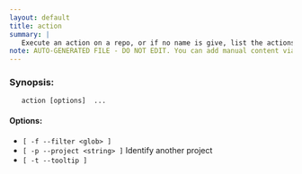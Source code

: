 ```yaml
---
layout: default
title: action
summary: |
   Execute an action on a repo, or if no name is give, list the actions
note: AUTO-GENERATED FILE - DO NOT EDIT. You can add manual content via same filename in _ext sub-folder. 
---
```


### Synopsis: #
	   action [options]  ...


#### Options: #
- `[ -f --filter <glob> ]` 
- `[ -p --project <string> ]` Identify another project
- `[ -t --tooltip ]` 

